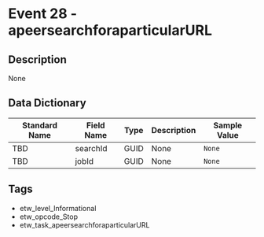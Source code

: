 # Event 28 - apeersearchforaparticularURL

## Description
None

## Data Dictionary
|Standard Name|Field Name|Type|Description|Sample Value|
|---|---|---|---|---|
|TBD|searchId|GUID|None|`None`|
|TBD|jobId|GUID|None|`None`|

## Tags
* etw_level_Informational
* etw_opcode_Stop
* etw_task_apeersearchforaparticularURL